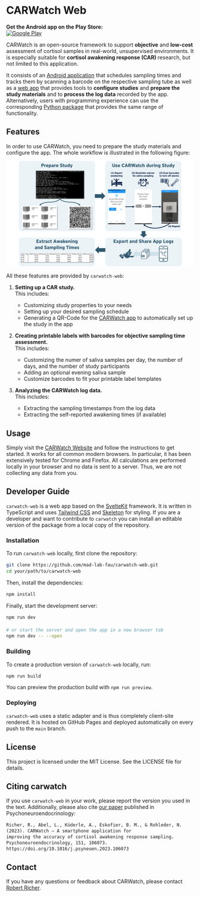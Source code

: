 # CARWatch Web

**Get the Android app on the Play Store:**  
[![Google Play](https://img.shields.io/badge/Google%20Play-CARWatch-3DDC84?logo=google-play&logoColor=white)](https://play.google.com/store/apps/details?id=de.fau.cs.mad.carwatch)

CARWatch is an open-source framework to support **objective** and **low-cost** assessment of cortisol samples in real-world, unsupervised environments. It is especially suitable for **cortisol awakening response (CAR)** research, but not limited to this application.

It consists of an [Android application](https://github.com/mad-lab-fau/carwatch-app) that schedules sampling times and tracks
them by scanning a barcode on the respective sampling tube as well as a [web app](https://mad-lab-fau.github.io/carwatch-web/) that provides tools to 
**configure studies** and **prepare the study materials** and to **process the log data** recorded by the app.
Alternatively, users with programming experience can use the corresponding [Python package](https://github.com/mad-lab-fau/carwatch-python/) that provides the same range of functionality.

## Features

In order to use CARWatch, you need to prepare the study materials and configure the app. The whole workflow is
illustrated in the following figure:

<img src="./docs/img/carwarch_overview.png" width="600" alt="CARWatch Workflow">

All these features are provided by `carwatch-web`: 
1. **Setting up a CAR study.**   
This includes: 
   * Customizing study properties to your needs
   * Setting up your desired sampling schedule
   * Generating a QR-Code for the [CARWatch app](https://github.com/mad-lab-fau/carwatch-app) to automatically set up 
   the study in the app

2. **Creating printable labels with barcodes for objective sampling time assessment.**  
This includes:
   * Customizing the numer of saliva samples per day, the number of days, and the number of study participants
   * Adding an optional evening saliva sample
   * Customize barcodes to fit your printable label templates

3. **Analyzing the CARWatch log data.**  
This includes:
   * Extracting the sampling timestamps from the log data
   * Extracting the self-reported awakening times (if available)

## Usage

Simply visit the [CARWatch Website](https://mad-lab-fau.github.io/carwatch-web/) and follow the instructions to get started. It works for all common modern browsers. In particular, it has been extensively tested for Chrome and Firefox. All calculations are performed locally in your browser and no data is sent to a server. Thus, we are not collecting any data from you.

## Developer Guide

`carwatch-web` is a web app based on the [SvelteKit](https://kit.svelte.dev/) framework. It is written in TypeScript and uses [Tailwind CSS](https://tailwindcss.com/) and [Skeleton](https://www.skeleton.dev/) for styling.
If you are a developer and want to contribute to `carwatch` you can install an editable version of the package from 
a local copy of the repository.

### Installation

To run `carwatch-web` locally, first clone the repository:

```bash
git clone https://github.com/mad-lab-fau/carwatch-web.git
cd your/path/to/carwatch-web
```

Then, install the dependencies:

```bash
npm install
```

Finally, start the development server:

```bash
npm run dev

# or start the server and open the app in a new browser tab
npm run dev -- --open
```

### Building

To create a production version of `carwatch-web` locally, run:

```bash
npm run build
```

You can preview the production build with `npm run preview`.

### Deploying

`carwatch-web` uses a static adapter and is thus completely client-site rendered. It is hosted on GitHub Pages and deployed automatically on every push to the `main` branch.

## License

This project is licensed under the MIT License. See the LICENSE file for details.


## Citing carwatch

If you use `carwatch-web` in your work, please report the version you used in the text. Additionally, please also cite [our paper](https://www.sciencedirect.com/science/article/abs/pii/S0306453023000513?via%3Dihub) published in Psychoneuroendocrinology:

```
Richer, R., Abel, L., Küderle, A., Eskofier, B. M., & Rohleder, N. (2023). CARWatch – A smartphone application for 
improving the accuracy of cortisol awakening response sampling. Psychoneuroendocrinology, 151, 106073. 
https://doi.org/10.1016/j.psyneuen.2023.106073
```

## Contact

If you have any questions or feedback about CARWatch, please contact
[Robert Richer](mailto:robert.richer@fau.de).
